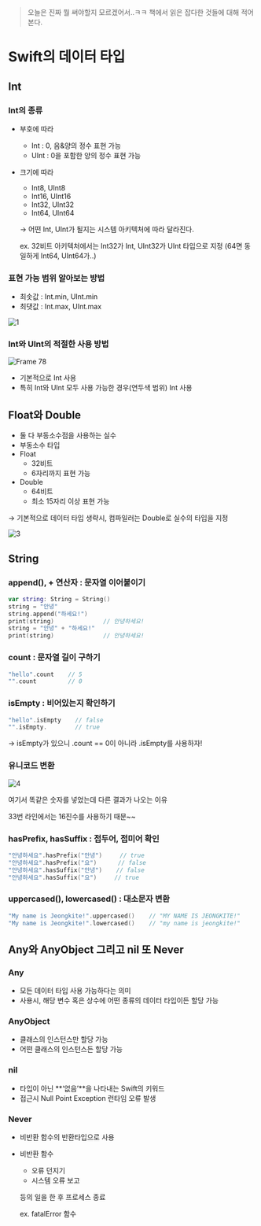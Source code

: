 > 오늘은 진짜 뭘 써야할지 모르겠어서..ㅋㅋ
책에서 읽은 잡다한 것들에 대해 적어본다.
> 

# Swift의 데이터 타입

## Int

### Int의 종류

- 부호에 따라
    - Int : 0, 음&양의 정수 표현 가능
    - UInt : 0을 포함한 양의 정수 표현 가능
- 크기에 따라
    - Int8, UInt8
    - Int16, UInt16
    - Int32, UInt32
    - Int64, UInt64
    
    → 어떤 Int, UInt가 될지는 시스템 아키텍처에 따라 달라진다.
    
    ex. 32비트 아키텍처에서는 Int32가 Int, UInt32가 UInt 타입으로 지정 (64면 동일하게 Int64, UInt64가..)
    

### 표현 가능 범위 알아보는 방법

- 최솟값 : Int.min, UInt.min
- 최댓값 : Int.max, UInt.max

![1](https://user-images.githubusercontent.com/75439868/214008325-9b4ef0fc-e3c2-49ca-aeac-82b984e95cdd.png)

### Int와 UInt의 적절한 사용 방법

![Frame 78](https://user-images.githubusercontent.com/75439868/214253919-eb76d619-bdfc-4818-a7fa-b178fe402d5d.png)

- 기본적으로 Int 사용
- 특히 Int와 UInt 모두 사용 가능한 경우(연두색 범위) Int 사용

## Float와 Double

- 둘 다 부동소수점을 사용하는 실수
- 부동소수 타입
- Float
    - 32비트
    - 6자리까지 표현 가능
- Double
    - 64비트
    - 최소 15자리 이상 표현 가능

→ 기본적으로 데이터 타입 생략시, 컴파일러는 Double로 실수의 타입을 지정

![3](https://user-images.githubusercontent.com/75439868/214008403-5607186e-2874-4b36-8e1e-008bc29b2cd8.png)

## String

### append(), + 연산자 : 문자열 이어붙이기

```swift
var string: String = String()
string = "안녕"
string.append("하세요!")
print(string)              // 안녕하세요!
string = "안녕" + "하세요!"
print(string)              // 안녕하세요!
```

### count : 문자열 길이 구하기

```swift
"hello".count    // 5
"".count         // 0
```

### isEmpty : 비어있는지 확인하기

```swift
"hello".isEmpty    // false
"".isEmpty.        // true
```

→ isEmpty가 있으니 .count == 0이 아니라 .isEmpty를 사용하자!

### 유니코드 변환

![4](https://user-images.githubusercontent.com/75439868/214008441-6c3a4002-4090-41da-8c76-6e368488a2c6.png)

여기서 똑같은 숫자를 넣었는데 다른 결과가 나오는 이유

33번 라인에서는 16진수를 사용하기 때문~~

### hasPrefix, hasSuffix : 접두어, 접미어 확인

```swift
"안녕하세요".hasPrefix("안녕")     // true
"안녕하세요".hasPrefix("요")      // false
"안녕하세요".hasSuffix("안녕")    // false
"안녕하세요".hasSuffix("요")     // true
```

### uppercased(), lowercased() : 대소문자 변환

```swift
"My name is Jeongkite!".uppercased()    // "MY NAME IS JEONGKITE!"
"My name is Jeongkite!".lowercased()    // "my name is jeongkite!"
```

## Any와 AnyObject 그리고 nil 또 Never

### Any

- 모든 데이터 타입 사용 가능하다는 의미
- 사용시, 해당 변수 혹은 상수에 어떤 종류의 데이터 타입이든 할당 가능

### AnyObject

- 클래스의 인스턴스만 할당 가능
- 어떤 클래스의 인스턴스든 할당 가능

### nil

- 타입이 아닌 **‘없음’**을 나타내는 Swift의 키워드
- 접근시 Null Point Exception 런타임 오류 발생

### Never

- 비반환 함수의 반환타입으로 사용
- 비반환 함수
    - 오류 던지기
    - 시스템 오류 보고
    
    등의 일을 한 후 프로세스 종료
    
    ex. fatalError 함수
